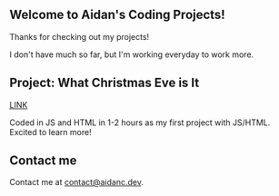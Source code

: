 ## Welcome to Aidan's Coding Projects!

Thanks for checking out my projects!

I don't have much so far, but I'm working everyday to work more.

## Project: What Christmas Eve is It
[LINK](whatchristmaseveisit.com)

Coded in JS and HTML in 1-2 hours as my first project with JS/HTML. Excited to learn more!

## Contact me

Contact me at [contact@aidanc.dev](mailto:contact@aidanc.dev).
